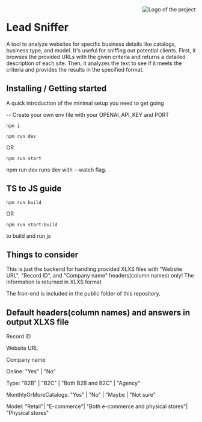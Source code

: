 <img src="https://schertzanimalhospital.com/wp-content/uploads/2018/03/Schertz_iStock-836716796_medium-1024x639.jpg" alt="Logo of the project" align="right">

# Lead Sniffer
A tool to analyze websites for specific business details like catalogs, business type, and model. It's useful for sniffing out potential clients. First, it browses the provided URLs with the given criteria and returns a detailed description of each site. Then, it analyzes the text to see if it meets the criteria and provides the results in the specified format.


## Installing / Getting started

A quick introduction of the minimal setup you need to get going

-- Create your own env file with your OPENAI_API_KEY and PORT

```shell
npm i
```

```shell
npm run dev
```
OR
```shell
npm run start
```

npm run dev runs dev with --watch flag.

## TS to JS guide

```shell
npm run build
```
OR

```shell
npm run start:build
```

to build and run js

## Things to consider 

This is just the backend for handling provided XLXS files with  "Website URL", "Record ID", and  "Company name" headers(column names) only!
The information is returned in XLXS format

The fron-end is included in the public folder of this repository.

## Default headers(column names) and answers in output XLXS file
 
Record ID

Website URL

Company name

Online: "Yes" | "No"

Type: "B2B" | "B2C" | "Both B2B and B2C" | "Agency"

MonthlyOrMoreCatalogs: "Yes" | "No" | "Maybe | "Not sure"

Model: "Retail"| "E-commerce"| "Both e-commerce and physical stores"| "Physical stores"

